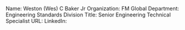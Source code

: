 Name: Weston (Wes) C Baker Jr 
Organization: FM Global
Department: Engineering Standards Division
Title: Senior Engineering Technical Specialist
URL:
LinkedIn: